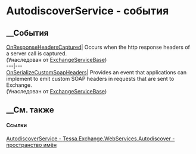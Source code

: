 # AutodiscoverService - события
##  __События
[OnResponseHeadersCaptured](E_Tessa_Exchange_WebServices_Data_ExchangeServiceBase_OnResponseHeadersCaptured.htm)|
Occurs when the http response headers of a server call is captured.  
(Унаследован от
[ExchangeServiceBase](T_Tessa_Exchange_WebServices_Data_ExchangeServiceBase.htm))  
---|---  
[OnSerializeCustomSoapHeaders](E_Tessa_Exchange_WebServices_Data_ExchangeServiceBase_OnSerializeCustomSoapHeaders.htm)|
Provides an event that applications can implement to emit custom SOAP headers
in requests that are sent to Exchange.  
(Унаследован от
[ExchangeServiceBase](T_Tessa_Exchange_WebServices_Data_ExchangeServiceBase.htm))  
##  __См. также
#### Ссылки
[AutodiscoverService -
](T_Tessa_Exchange_WebServices_Autodiscover_AutodiscoverService.htm)
[Tessa.Exchange.WebServices.Autodiscover - пространство
имён](N_Tessa_Exchange_WebServices_Autodiscover.htm)
